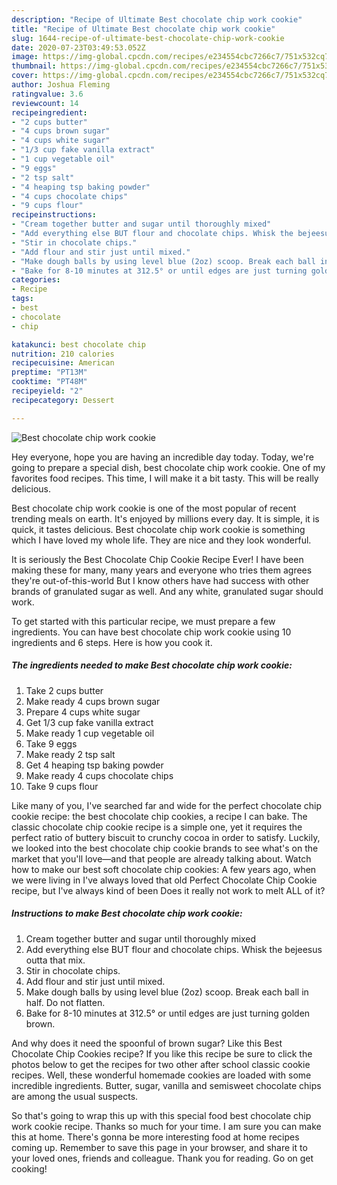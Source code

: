 ```yaml
---
description: "Recipe of Ultimate Best chocolate chip work cookie"
title: "Recipe of Ultimate Best chocolate chip work cookie"
slug: 1644-recipe-of-ultimate-best-chocolate-chip-work-cookie
date: 2020-07-23T03:49:53.052Z
image: https://img-global.cpcdn.com/recipes/e234554cbc7266c7/751x532cq70/best-chocolate-chip-work-cookie-recipe-main-photo.jpg
thumbnail: https://img-global.cpcdn.com/recipes/e234554cbc7266c7/751x532cq70/best-chocolate-chip-work-cookie-recipe-main-photo.jpg
cover: https://img-global.cpcdn.com/recipes/e234554cbc7266c7/751x532cq70/best-chocolate-chip-work-cookie-recipe-main-photo.jpg
author: Joshua Fleming
ratingvalue: 3.6
reviewcount: 14
recipeingredient:
- "2 cups butter"
- "4 cups brown sugar"
- "4 cups white sugar"
- "1/3 cup fake vanilla extract"
- "1 cup vegetable oil"
- "9 eggs"
- "2 tsp salt"
- "4 heaping tsp baking powder"
- "4 cups chocolate chips"
- "9 cups flour"
recipeinstructions:
- "Cream together butter and sugar until thoroughly mixed"
- "Add everything else BUT flour and chocolate chips. Whisk the bejeesus outta that mix."
- "Stir in chocolate chips."
- "Add flour and stir just until mixed."
- "Make dough balls by using level blue (2oz) scoop. Break each ball in half. Do not flatten."
- "Bake for 8-10 minutes at 312.5° or until edges are just turning golden brown."
categories:
- Recipe
tags:
- best
- chocolate
- chip

katakunci: best chocolate chip 
nutrition: 210 calories
recipecuisine: American
preptime: "PT13M"
cooktime: "PT48M"
recipeyield: "2"
recipecategory: Dessert

---
```



![Best chocolate chip work cookie](https://img-global.cpcdn.com/recipes/e234554cbc7266c7/751x532cq70/best-chocolate-chip-work-cookie-recipe-main-photo.jpg)

Hey everyone, hope you are having an incredible day today. Today, we're going to prepare a special dish, best chocolate chip work cookie. One of my favorites food recipes. This time, I will make it a bit tasty. This will be really delicious.

Best chocolate chip work cookie is one of the most popular of recent trending meals on earth. It's enjoyed by millions every day. It is simple, it is quick, it tastes delicious. Best chocolate chip work cookie is something which I have loved my whole life. They are nice and they look wonderful.

It is seriously the Best Chocolate Chip Cookie Recipe Ever! I have been making these for many, many years and everyone who tries them agrees they&#39;re out-of-this-world But I know others have had success with other brands of granulated sugar as well. And any white, granulated sugar should work.


To get started with this particular recipe, we must prepare a few ingredients. You can have best chocolate chip work cookie using 10 ingredients and 6 steps. Here is how you cook it.

<!--inarticleads1-->

##### The ingredients needed to make Best chocolate chip work cookie:

1. Take 2 cups butter
1. Make ready 4 cups brown sugar
1. Prepare 4 cups white sugar
1. Get 1/3 cup fake vanilla extract
1. Make ready 1 cup vegetable oil
1. Take 9 eggs
1. Make ready 2 tsp salt
1. Get 4 heaping tsp baking powder
1. Make ready 4 cups chocolate chips
1. Take 9 cups flour


Like many of you, I&#39;ve searched far and wide for the perfect chocolate chip cookie recipe: the best chocolate chip cookies, a recipe I can bake. The classic chocolate chip cookie recipe is a simple one, yet it requires the perfect ratio of buttery biscuit to crunchy cocoa in order to satisfy. Luckily, we looked into the best chocolate chip cookie brands to see what&#39;s on the market that you&#39;ll love—and that people are already talking about. Watch how to make our best soft chocolate chip cookies: A few years ago, when we were living in I&#39;ve always loved that old Perfect Chocolate Chip Cookie recipe, but I&#39;ve always kind of been Does it really not work to melt ALL of it? 

<!--inarticleads2-->

##### Instructions to make Best chocolate chip work cookie:

1. Cream together butter and sugar until thoroughly mixed
1. Add everything else BUT flour and chocolate chips. Whisk the bejeesus outta that mix.
1. Stir in chocolate chips.
1. Add flour and stir just until mixed.
1. Make dough balls by using level blue (2oz) scoop. Break each ball in half. Do not flatten.
1. Bake for 8-10 minutes at 312.5° or until edges are just turning golden brown.


And why does it need the spoonful of brown sugar? Like this Best Chocolate Chip Cookies recipe? If you like this recipe be sure to click the photos below to get the recipes for two other after school classic cookie recipes. Well, these wonderful homemade cookies are loaded with some incredible ingredients. Butter, sugar, vanilla and semisweet chocolate chips are among the usual suspects. 

So that's going to wrap this up with this special food best chocolate chip work cookie recipe. Thanks so much for your time. I am sure you can make this at home. There's gonna be more interesting food at home recipes coming up. Remember to save this page in your browser, and share it to your loved ones, friends and colleague. Thank you for reading. Go on get cooking!
